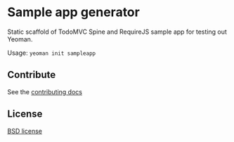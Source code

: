 # Sample app generator

Static scaffold of TodoMVC Spine and RequireJS sample app for testing out Yeoman.

Usage: `yeoman init sampleapp`


## Contribute

See the [contributing docs](https://github.com/yeoman/yeoman/blob/master/contributing.md)


## License

[BSD license](http://opensource.org/licenses/bsd-license.php)
